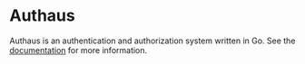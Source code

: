 Authaus
=======

Authaus is an authentication and authorization system written in Go.
See the [documentation](http://godoc.org/github.com/IMQS/authaus) for more information.